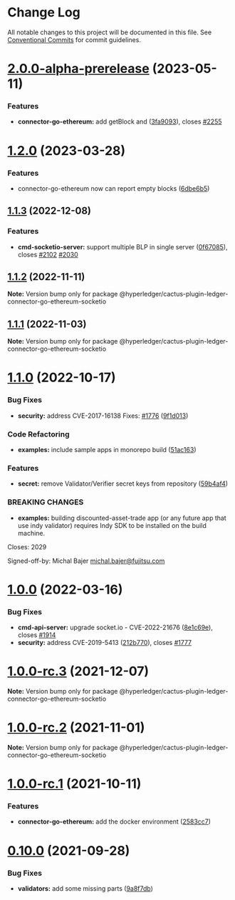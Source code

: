 # Change Log

All notable changes to this project will be documented in this file.
See [Conventional Commits](https://conventionalcommits.org) for commit guidelines.

# [2.0.0-alpha-prerelease](https://github.com/hyperledger/cacti/compare/v1.2.0...v2.0.0-alpha-prerelease) (2023-05-11)

### Features

* **connector-go-ethereum:** add getBlock and ([3fa9093](https://github.com/hyperledger/cacti/commit/3fa909346074ed91175bfd4b9c81023fa77a6678)), closes [#2255](https://github.com/hyperledger/cacti/issues/2255)

# [1.2.0](https://github.com/hyperledger/cacti/compare/v1.1.3...v1.2.0) (2023-03-28)

### Features

* connector-go-ethereum now can report empty blocks ([6dbe6b5](https://github.com/hyperledger/cacti/commit/6dbe6b54eaee156cd236ebbde4337b8599b05c08))

## [1.1.3](https://github.com/hyperledger/cactus/compare/v1.1.2...v1.1.3) (2022-12-08)

### Features

* **cmd-socketio-server:** support multiple BLP in single server ([0f67085](https://github.com/hyperledger/cactus/commit/0f670855b0fa0fd33f71bf5a1814fb6fcac2c7b6)), closes [#2102](https://github.com/hyperledger/cactus/issues/2102) [#2030](https://github.com/hyperledger/cactus/issues/2030)

## [1.1.2](https://github.com/hyperledger/cactus/compare/v1.1.1...v1.1.2) (2022-11-11)

**Note:** Version bump only for package @hyperledger/cactus-plugin-ledger-connector-go-ethereum-socketio

## [1.1.1](https://github.com/hyperledger/cactus/compare/v1.1.0...v1.1.1) (2022-11-03)

**Note:** Version bump only for package @hyperledger/cactus-plugin-ledger-connector-go-ethereum-socketio

# [1.1.0](https://github.com/hyperledger/cactus/compare/v1.0.0...v1.1.0) (2022-10-17)

### Bug Fixes

* **security:** address CVE-2017-16138 Fixes: [#1776](https://github.com/hyperledger/cactus/issues/1776) ([9f1d013](https://github.com/hyperledger/cactus/commit/9f1d01320cacf859bfd2e03426f85fb234f52dd8))

### Code Refactoring

* **examples:** include sample apps in monorepo build ([51ac163](https://github.com/hyperledger/cactus/commit/51ac1630f53ca3ac881341c7f8847b6ae581b220))

### Features

* **secret:** remove Validator/Verifier secret keys from repository ([59b4af4](https://github.com/hyperledger/cactus/commit/59b4af44835e2babafe398040a280ed23e9b490e))

### BREAKING CHANGES

* **examples:** building discounted-asset-trade app (or any future app that use indy validator)
                 requires Indy SDK to be installed on the build machine.

Closes: 2029

Signed-off-by: Michal Bajer <michal.bajer@fujitsu.com>

# [1.0.0](https://github.com/hyperledger/cactus/compare/v1.0.0-rc.3...v1.0.0) (2022-03-16)

### Bug Fixes

* **cmd-api-server:** upgrade socket.io - CVE-2022-21676 ([8e1c69e](https://github.com/hyperledger/cactus/commit/8e1c69e7b8ab5e4ccc31a0ec183a9777ccc22cdc)), closes [#1914](https://github.com/hyperledger/cactus/issues/1914)
* **security:** address CVE-2019-5413 ([212b770](https://github.com/hyperledger/cactus/commit/212b770c705c279dcc766b7230d7519ed9a98748)), closes [#1777](https://github.com/hyperledger/cactus/issues/1777)

# [1.0.0-rc.3](https://github.com/hyperledger/cactus/compare/v1.0.0-rc.2...v1.0.0-rc.3) (2021-12-07)

**Note:** Version bump only for package @hyperledger/cactus-plugin-ledger-connector-go-ethereum-socketio

# [1.0.0-rc.2](https://github.com/hyperledger/cactus/compare/v1.0.0-rc.1...v1.0.0-rc.2) (2021-11-01)

**Note:** Version bump only for package @hyperledger/cactus-plugin-ledger-connector-go-ethereum-socketio

# [1.0.0-rc.1](https://github.com/hyperledger/cactus/compare/v0.10.0...v1.0.0-rc.1) (2021-10-11)

### Features

* **connector-go-ethereum:** add the docker environment ([2583cc7](https://github.com/hyperledger/cactus/commit/2583cc7ff7428a427454e7dd9211a129942e50d4))

# [0.10.0](https://github.com/hyperledger/cactus/compare/v0.9.0...v0.10.0) (2021-09-28)

### Bug Fixes

* **validators:** add some missing parts ([9a8f7db](https://github.com/hyperledger/cactus/commit/9a8f7db746e2a41708e2fe9d5277561d6abac3d4))
